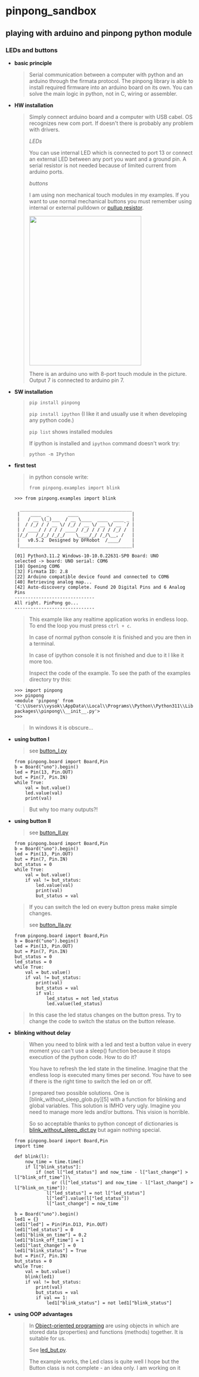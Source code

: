 # pinpong_sandbox
## playing with arduino and pinpong python module
### LEDs and buttons

- **basic principle**
  > Serial communication between a computer with python and an arduino through the firmata protocol.
  > The pinpong library is able to install required firmware into an arduino board on its own.
  > You can solve the main logic in python, not in C, wiring or assembler. 
  >
- **HW installation**
  > Simply connect arduino board and a computer with USB cabel. OS recognizes new com port.
  > If doesn't there is probably any problem with drivers.
  >
  > *LEDs*
  >
  > You can use internal LED which is connected to port 13 or connect an external LED between any port you want and a ground pin.
  > A serial resistor is not needed because of limited current from arduino ports. 
  >
  > *buttons*
  >
  > I am using non mechanical touch modules in my examples. If you want to use normal mechanical buttons you must remember using
  > internal or external pulldown or [pullup resistor][1].
  >
  > [1]: <https://en.wikipedia.org/wiki/Pull-up_resistor> "pullup resistor"
  >
  > <img src="arduino.jpg" width="300" height="400" />
  >
  > There is an arduino uno with 8-port touch module in the picture.
  > Output 7 is connected to arduino pin 7. 
  
- **SW installation**

  > `pip install pinpong`
  >
  > `pip install ipython` (I like it and usually use it when developing any python code.)
  >
  > `pip list` shows installed modules
  > 
  > If ipython is installed and `ipython` command doesn't work try:
  >
  > `python -m IPython`

- **first test**
  
  > in python console write:
  >
  > `from pinpong.examples import blink`
  ```console
  >>> from pinpong.examples import blink
  
    __________________________________________
   |    ____  _       ____                    |
   |   / __ \(_)___  / __ \____  ____  ____ _ |
   |  / /_/ / / __ \/ /_/ / __ \/ __ \/ __ `/ |
   | / ____/ / / / / ____/ /_/ / / / / /_/ /  |
   |/_/   /_/_/ /_/_/    \____/_/ /_/\__, /   |
   |   v0.5.2  Designed by DFRobot  /____/    |
   |__________________________________________|
  
  [01] Python3.11.2 Windows-10-10.0.22631-SP0 Board: UNO
  selected -> board: UNO serial: COM6
  [10] Opening COM6
  [32] Firmata ID: 2.8
  [22] Arduino compatible device found and connected to COM6
  [40] Retrieving analog map...
  [42] Auto-discovery complete. Found 20 Digital Pins and 6 Analog Pins
  ------------------------------
  All right. PinPong go...
  ------------------------------
  ```
  > This example like any realtime application works in endless loop.
  > To end the loop you must press `ctrl + c`.
  >
  > In case of normal python console it is finished and you are then in a terminal.
  >
  > In case of ipython console it is not finished and due to it I like it more too.
  >
  > Inspect the code of the example. To see the path of the examples directory try this:
  ```
  >>> import pinpong
  >>> pinpong
  <module 'pinpong' from 'C:\\Users\\vysok\\AppData\\Local\\Programs\\Python\\Python311\\Lib\\site-packages\\pinpong\\__init__.py'>
  >>>
  ```
  > In windows it is obscure...
  > 
- **using button I**
  >
  > see [button_I.py][2]
  >
  > [2]: <https://github.com/JerryFox/pinpong_sandbox/blob/main/button_I.py> 
  >
  ```
  from pinpong.board import Board,Pin
  b = Board("uno").begin()
  led = Pin(13, Pin.OUT)
  but = Pin(7, Pin.IN)
  while True:
      val = but.value()
      led.value(val)
      print(val)
  ```
  >
  > But why too many outputs?!
  >

  
- **using button II**
  >
  > see [button_II.py][3]
  >
  > [3]: <https://github.com/JerryFox/pinpong_sandbox/blob/main/button_II.py> 
  >
  ```
  from pinpong.board import Board,Pin
  b = Board("uno").begin()
  led = Pin(13, Pin.OUT)
  but = Pin(7, Pin.IN)
  but_status = 0
  while True:
      val = but.value()
      if val != but_status: 
          led.value(val)
          print(val)
          but_status = val
  ```
  >
  > If you can switch the led on every button press make simple changes.
  >
  > see [button_IIa.py][4]
  >
  > [4]: <https://github.com/JerryFox/pinpong_sandbox/blob/main/button_IIa.py> 
  >
  ```
  from pinpong.board import Board,Pin
  b = Board("uno").begin()
  led = Pin(13, Pin.OUT)
  but = Pin(7, Pin.IN)
  but_status = 0
  led_status = 0
  while True:
      val = but.value()
      if val != but_status: 
          print(val)
          but_status = val
          if val: 
              led_status = not led_status
              led.value(led_status)
  ```
  >
  > In this case the led status changes on the button press. Try to change the code to switch the status on the button release.
  > 
- **blinking without delay**
  >
  > When you need to blink with a led and test a button value in every moment you can't use a sleep() function
  > because it stops execution of the python code. How to do it?
  >
  > You have to refresh the led state in the timeline. Imagine that the endless loop is executed many times per second.
  > You have to see if there is the right time to switch the led on or off. 
  >
  > I prepared two possible solutions. One is [blink_without_sleep_glob.py][5] with a function for blinking
  > and global variables. This solution is IMHO very ugly. Imagine you need to manage more leds and/or buttons.
  > This vision is horrible.
  >
  > So so acceptable thanks to python concept of dictionaries is [blink_without_sleep_dict.py][6]
  > but again nothing special. 
  >
  >[6]: <https://github.com/JerryFox/pinpong_sandbox/blob/main/blink_without_sleep_glob.py> 
  >
  ```
  from pinpong.board import Board,Pin
  import time
  
  def blink(l):
      now_time = time.time()
      if l["blink_status"]:
          if (not l["led_status"] and now_time - l["last_change"] > l["blink_off_time"])\
                or (l["led_status"] and now_time - l["last_change"] > l["blink_on_time"]):
              l["led_status"] = not l["led_status"] 
              l["led"].value(l["led_status"])
              l["last_change"] = now_time
  
  b = Board("uno").begin()
  led1 = {}
  led1["led"] = Pin(Pin.D13, Pin.OUT)
  led1["led_status"] = 0
  led1["blink_on_time"] = 0.2
  led1["blink_off_time"] = 1
  led1["last_change"] = 0
  led1["blink_status"] = True
  but = Pin(7, Pin.IN)
  but_status = 0
  while True:
      val = but.value()
      blink(led1)
      if val != but_status:
          print(val)
          but_status = val
          if val == 1:
              led1["blink_status"] = not led1["blink_status"]
  ```
  >
  >
- **using OOP advantages**
  > In [Object-oriented programing][7] are using objects in which are stored data (properties) and functions (methods)
  > together. It is suitable for us.
  >
  > See [led_but.py][8].
  >
  > The example works, the Led class is quite well I hope but the Button class is not complete - an idea only.
  > I am working on it
  > 
  > [7]: <https://en.wikipedia.org/wiki/Object-oriented_programming>
  > [8]: <https://github.com/JerryFox/pinpong_sandbox/blob/main/led_but.py> 
